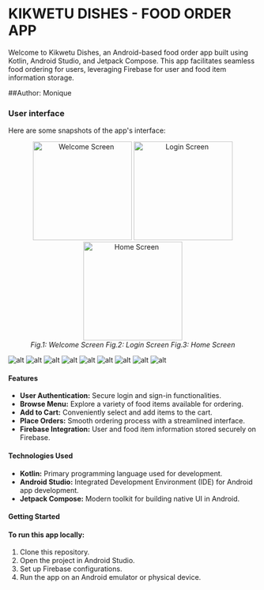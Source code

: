 # KIKWETU DISHES - FOOD ORDER APP

Welcome to Kikwetu Dishes, an Android-based food order app built using Kotlin, Android Studio, and Jetpack Compose. This app facilitates seamless food ordering for users, leveraging Firebase for user and food item information storage.

##Author: Monique

### User interface

Here are some snapshots of the app's interface:

<p align="center">
  <img src="https://res.cloudinary.com/djlcnpdtn/image/upload/v1703069173/Screenshot_2023-12-13-09-03-39-92_d42a69640004e207fe0a913222474de8_x7lfod.jpg" width="200" alt="Welcome Screen">
  <img src="https://res.cloudinary.com/djlcnpdtn/image/upload/v1703069174/Screenshot_2023-12-13-09-03-48-81_d42a69640004e207fe0a913222474de8_rnrqjc.jpg" width="200" alt="Login Screen">
  <img src="https://res.cloudinary.com/djlcnpdtn/image/upload/v1703069175/Screenshot_2023-12-13-09-03-54-90_d42a69640004e207fe0a913222474de8_mvibcv.jpg" width="200" alt="Home Screen">
  <br/>
  <em>Fig.1: Welcome Screen</em>
  <em>Fig.2: Login Screen</em>
  <em>Fig.3: Home Screen</em>
</p>

![alt](https://res.cloudinary.com/djlcnpdtn/image/upload/v1703069173/Screenshot_2023-12-13-09-03-39-92_d42a69640004e207fe0a913222474de8_x7lfod.jpg)
![alt](https://res.cloudinary.com/djlcnpdtn/image/upload/v1703069174/Screenshot_2023-12-13-09-03-48-81_d42a69640004e207fe0a913222474de8_rnrqjc.jpg)
![alt](https://res.cloudinary.com/djlcnpdtn/image/upload/v1703069175/Screenshot_2023-12-13-09-03-54-90_d42a69640004e207fe0a913222474de8_mvibcv.jpg)
![alt](https://res.cloudinary.com/djlcnpdtn/image/upload/v1703069173/Screenshot_2023-12-13-09-05-02-01_d42a69640004e207fe0a913222474de8_cgupbk.jpg)
![alt](https://res.cloudinary.com/djlcnpdtn/image/upload/v1703069179/Screenshot_2023-12-13-09-18-21-26_d42a69640004e207fe0a913222474de8_kuhddq.jpg)
![alt](https://res.cloudinary.com/djlcnpdtn/image/upload/v1703069184/Screenshot_2023-12-13-09-05-25-01_d42a69640004e207fe0a913222474de8_yhryby.jpg)
![alt](https://res.cloudinary.com/djlcnpdtn/image/upload/v1703069174/Screenshot_2023-12-13-09-07-00-41_d42a69640004e207fe0a913222474de8_cq40ry.jpg)
![alt](https://res.cloudinary.com/djlcnpdtn/image/upload/v1703069173/Screenshot_2023-12-13-09-05-10-22_d42a69640004e207fe0a913222474de8_pgbmtm.jpg)
![alt](https://res.cloudinary.com/djlcnpdtn/image/upload/v1703069182/Screenshot_2023-12-13-09-17-39-50_d42a69640004e207fe0a913222474de8_xxsdcg.jpg)





#### Features

- **User Authentication:** Secure login and sign-in functionalities.
- **Browse Menu:** Explore a variety of food items available for ordering.
- **Add to Cart:** Conveniently select and add items to the cart.
- **Place Orders:** Smooth ordering process with a streamlined interface.
- **Firebase Integration:** User and food item information stored securely on Firebase.

#### Technologies Used

- **Kotlin:** Primary programming language used for development.
- **Android Studio:** Integrated Development Environment (IDE) for Android app development.
- **Jetpack Compose:** Modern toolkit for building native UI in Android.

#### Getting Started

#### To run this app locally:

1. Clone this repository.
2. Open the project in Android Studio.
3. Set up Firebase configurations.
4. Run the app on an Android emulator or physical device.

